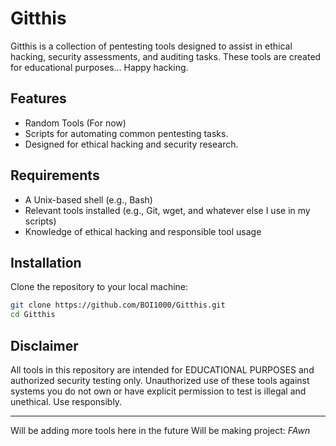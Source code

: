 # Gitthis

Gitthis is a collection of pentesting tools designed to assist in ethical hacking, security assessments, and auditing tasks. These tools are created for educational purposes... Happy hacking.

## Features

- Random Tools (For now)
- Scripts for automating common pentesting tasks.
- Designed for ethical hacking and security research.

## Requirements

- A Unix-based shell (e.g., Bash)
- Relevant tools installed (e.g., Git, wget, and whatever else I use in my scripts)
- Knowledge of ethical hacking and responsible tool usage

## Installation

Clone the repository to your local machine:

```bash
git clone https://github.com/BOI1000/Gitthis.git
cd Gitthis
```
## Disclaimer

All tools in this repository are intended for EDUCATIONAL PURPOSES and authorized security testing only. Unauthorized use of these tools against systems you do not own or have explicit permission to test is illegal and unethical. Use responsibly.

---

Will be adding more tools here in the future
Will be making project:  *FAwn*